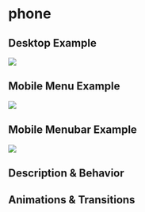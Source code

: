 # phone
## Desktop Example
<!-- Include an image of this block from the desktop prototype. -->
<img src="https://i.imgur.com/fuo9DSq.png" />

## Mobile Menu Example
<!-- Include an image of this block from the mobile prototype. -->
<img src="https://i.imgur.com/tRz52Sk.png" />

## Mobile Menubar Example
<!-- Include an image of this block from the mobile prototype. -->
<img src="https://i.imgur.com/h3AeY9r.png" />

## Description & Behavior
<!-- How does this block function? Does anything change when an element is clicked? Explain the purpose of this block in detail. -->

## Animations & Transitions
<!-- Should this component transition in or out in a certain way? Are there any hover animations? Describe anything that a static image of the component doesn't display.  -->
